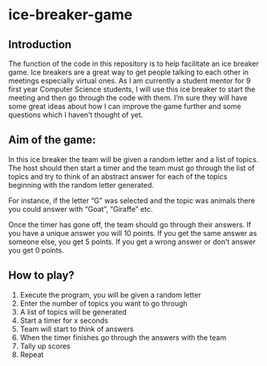 # ice-breaker-game

## Introduction

The function of the code in this repository is to help facilitate an ice breaker game. Ice breakers are a great way to get people talking to each other in meetings especially virtual ones. As I am currently a student mentor for 9 first year Computer Science students, I will use this ice breaker to start the meeting and then go through the code with them. I’m sure they will have some great ideas about how I can improve the game further and some questions which I haven’t thought of yet. 

## Aim of the game:

In this ice breaker the team will be given a random letter and a list of topics. The host should then start a timer and the team must go through the list of topics and try to think of an abstract answer for each of the topics beginning with the random letter generated. 

For instance, if the letter “G” was selected and the topic was animals there you could answer with “Goat”, “Giraffe” etc.

Once the timer has gone off, the team should go through their answers. If you have a unique answer you will 10 points. If you get the same answer as someone else, you get 5 points. If you get a wrong answer or don’t answer you get 0 points.


## How to play?
1.	Execute the program, you will be given a random letter 
2.	Enter the number of topics you want to go through 
3.	A list of topics will be generated 
4.	Start a timer for x seconds
5.  Team will start to think of answers
5.	When the timer finishes go through the answers with the team 
6.	Tally up scores
7.	Repeat
